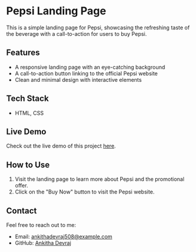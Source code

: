 # Pepsi Landing Page

This is a simple landing page for Pepsi, showcasing the refreshing taste of the beverage with a call-to-action for users to buy Pepsi.

## Features
- A responsive landing page with an eye-catching background
- A call-to-action button linking to the official Pepsi website
- Clean and minimal design with interactive elements

## Tech Stack
- HTML, CSS

## Live Demo
Check out the live demo of this project [here](https://github.com/Ankithadevraj/Landing-Page).

## How to Use
1. Visit the landing page to learn more about Pepsi and the promotional offer.
2. Click on the "Buy Now" button to visit the Pepsi website.

## Contact
Feel free to reach out to me:
- Email: ankithadevraj508@example.com
- GitHub: [Ankitha Devraj](https://github.com/Ankithadevraj)

